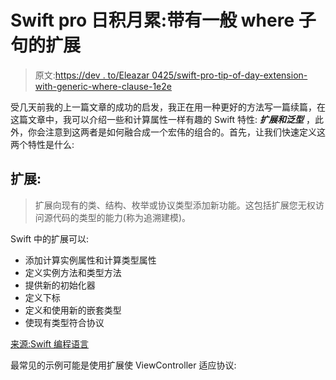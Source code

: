 # Swift pro 日积月累:带有一般 where 子句的扩展

> 原文:[https://dev . to/Eleazar 0425/swift-pro-tip-of-day-extension-with-generic-where-clause-1e2e](https://dev.to/eleazar0425/swift-pro-tip-of-the-day-extension-with-generic-where-clause-1e2e)

受几天前我的上一篇文章的成功的启发，我正在用一种更好的方法写一篇续篇，在这篇文章中，我可以介绍一些和计算属性一样有趣的 Swift 特性: ***扩展和泛型*** ，此外，你会注意到这两者是如何融合成一个宏伟的组合的。首先，让我们快速定义这两个特性是什么:

## 扩展:

> 扩展向现有的类、结构、枚举或协议类型添加新功能。这包括扩展您无权访问源代码的类型的能力(称为追溯建模)。

Swift 中的扩展可以:

*   添加计算实例属性和计算类型属性
*   定义实例方法和类型方法
*   提供新的初始化器
*   定义下标
*   定义和使用新的嵌套类型
*   使现有类型符合协议

[来源:Swift 编程语言](https://docs.swift.org/swift-book/LanguageGuide/Extensions.html)

最常见的示例可能是使用扩展使 ViewController 适应协议: